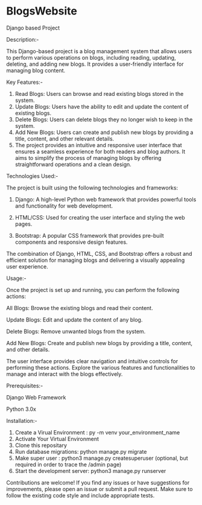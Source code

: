 # BlogsWebsite
Django based Project

Description:-

This Django-based project is a blog management system that allows users to perform various operations on blogs, including reading, updating, deleting, and adding new blogs. It provides a user-friendly interface for managing blog content.

Key Features:-

1. Read Blogs: Users can browse and read existing blogs stored in the system.
2. Update Blogs: Users have the ability to edit and update the content of existing blogs.
3. Delete Blogs: Users can delete blogs they no longer wish to keep in the system.
4. Add New Blogs: Users can create and publish new blogs by providing a title, content, and other relevant details.
5. The project provides an intuitive and responsive user interface that ensures a seamless experience for both readers and blog authors. It aims to simplify the process of managing blogs by offering straightforward operations and a clean design.

Technologies Used:-

The project is built using the following technologies and frameworks:

1. Django: A high-level Python web framework that provides powerful tools and functionality for web development.

2. HTML/CSS: Used for creating the user interface and styling the web pages.

3. Bootstrap: A popular CSS framework that provides pre-built components and responsive design features.

The combination of Django, HTML, CSS, and Bootstrap offers a robust and efficient solution for managing blogs and delivering a visually appealing user experience.

Usage:-

Once the project is set up and running, you can perform the following actions:

All Blogs: Browse the existing blogs and read their content.

Update Blogs: Edit and update the content of any blog.

Delete Blogs: Remove unwanted blogs from the system.

Add New Blogs: Create and publish new blogs by providing a title, content, and other details.

The user interface provides clear navigation and intuitive controls for performing these actions. Explore the various features and functionalities to manage and interact with the blogs effectively.

Prerequisites:-

Django Web Framework

Python 3.0x

Installation:-

1. Create a Virual Environment : py -m venv your_environment_name
2. Activate Your Virtual Environment
3. Clone this repositary
4. Run database migrations: python manage.py migrate 
5. Make super user : python3 manage.py createsuperuser (optional, but required in order to trace the /admin page)
6. Start the development server: python3 manage.py runserver



Contributions are welcome! If you find any issues or have suggestions for improvements, please open an issue or submit a pull request. Make sure to follow the existing code style and include appropriate tests.
